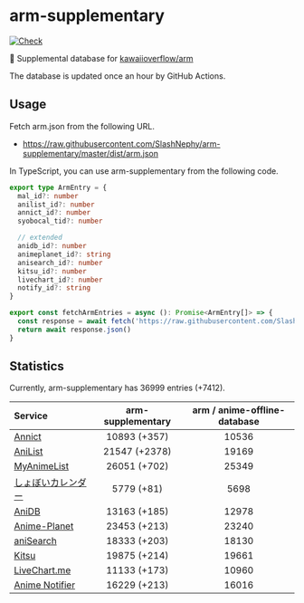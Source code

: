 # arm-supplementary

[![Check](https://github.com/SlashNephy/arm-supplementary/actions/workflows/check-node.yml/badge.svg)](https://github.com/SlashNephy/arm-supplementary/actions/workflows/check-node.yml)

💊 Supplemental database for [kawaiioverflow/arm](https://github.com/kawaiioverflow/arm)

The database is updated once an hour by GitHub Actions.

## Usage

Fetch arm.json from the following URL.

- https://raw.githubusercontent.com/SlashNephy/arm-supplementary/master/dist/arm.json

In TypeScript, you can use arm-supplementary from the following code.

```TypeScript
export type ArmEntry = {
  mal_id?: number
  anilist_id?: number
  annict_id?: number
  syobocal_tid?: number

  // extended
  anidb_id?: number
  animeplanet_id?: string
  anisearch_id?: number
  kitsu_id?: number
  livechart_id?: number
  notify_id?: string
}

export const fetchArmEntries = async (): Promise<ArmEntry[]> => {
  const response = await fetch('https://raw.githubusercontent.com/SlashNephy/arm-supplementary/master/dist/arm.json')
  return await response.json()
}
```

## Statistics

Currently, arm-supplementary has 36999 entries (+7412).

| Service                                     | arm-supplementary | arm / anime-offline-database |
| :------------------------------------------ | :---------------: | :--------------------------: |
| [Annict](https://annict.com)                |   10893 (+357)    |            10536             |
| [AniList](https://anilist.co)               |   21547 (+2378)   |            19169             |
| [MyAnimeList](https://myanimelist.net)      |   26051 (+702)    |            25349             |
| [しょぼいカレンダー](https://cal.syoboi.jp) |    5779 (+81)     |             5698             |
| [AniDB](https://anidb.net)                  |   13163 (+185)    |            12978             |
| [Anime-Planet](https://anime-planet.com)    |   23453 (+213)    |            23240             |
| [aniSearch](https://anisearch.com)          |   18333 (+203)    |            18130             |
| [Kitsu](https://kitsu.io)                   |   19875 (+214)    |            19661             |
| [LiveChart.me](https://livechart.me)        |   11133 (+173)    |            10960             |
| [Anime Notifier](https://notify.moe)        |   16229 (+213)    |            16016             |
